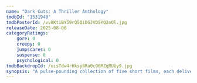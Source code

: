 ```yaml
---
name: "Dark Cuts: A Thriller Anthology"
tmdbId: "1531940"
tmdbPosterId: /vv8KtiBY59rQ5QiDGJVDSYQ2oOl.jpg
releaseDate: 2025-08-06
categoryRatings:
    gore: 0
    creepy: 0
    jumpscares: 0
    suspense: 0
    psychological: 0
tmdbBackdropId: /uisTdw4rHksy8Ra0cO6MZqRUUy9.jpg
synopsis: "A pulse-pounding collection of five short films, each delivering a unique slice of suspense, obsession, and psychological terror-where every decision could be your last."
---
```

